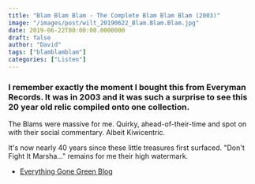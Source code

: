 ```yaml
---
title: "Blam Blam Blam - The Complete Blam Blam Blam (2003)"
image: "/images/post/wilt_20190622_Blam.Blam.Blam.jpg"
date: 2019-06-22T00:00:00.0000000
draft: false
author: "David"
tags: ["blamblamblam"]
categories: ["Listen"]
---
```

### I remember exactly the moment I bought this from Everyman Records. It was in 2003 and it was such a surprise to see this 20 year old relic compiled onto one collection.

 The Blams were massive for me. Quirky, ahead-of-their-time and spot on with their social commentary. Albeit Kiwicentric.

 It's now nearly 40 years since these little treasures first surfaced. "Don't Fight It Marsha..." remains for me their high watermark.

-  [Everything Gone Green Blog](https://everythinggonegreen.blogspot.com/2015/08/classic-album-review-blam-blam-blam.html)